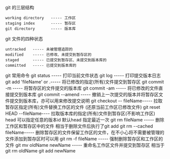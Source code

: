 git 的三层结构

	working directory	----- 工作区
	staging index		----- 暂存区
	git directory		----- 版本库
	

git 文件的四种状态

	untracked   ----- 未被管理追踪的
	modified	----- 已修改、未提交到暂存区的
	staged		----- 已提交到暂存区、未提交到版本库的
	committed 	----- 已提交到版本库的


git 常用命令
	git status  			----- 打印当前文件状态
	git log					----- 打印提交版本日志
	git add  'fileName'	or .----- 将已修改的指定(所有)文件提交到暂存区 
	git commit -m			----- 将暂存区的文件提交的版本库
	git commit -am			----- 将已修改的文件直接提交到版本库
	git commit --amend 		----- 撤销上一次提交的版本并将暂存区文件提交到版本库，亦可以用来修改提交说明
	git checkout -- fileName----- 拉取暂存区指定(所有)文件替换工作区的文件 (还原当前工作区已修改文件)
	git reset HEAD --fileName---- 拉取版本库的指定(所有)文件到暂存区(不影响工作区) head 可以指定任意的版本id 默认head 指定最近一次
	git rm fileName			----- 删除工作区和暂存区中的文件 相当于删除文件后执行了git add
	git rm --cached fileName----- 删除暂存区的文件保留工作区的文件，在不小心将不需要被管理的文件添加到暂存区时可以用
	git rm -f fileName		----- 强制删除暂存区和工作区的文件
	git mv oldName newName	----- 重命名工作区文件并提交到暂存区 相当于 git rm oldName  git add newName